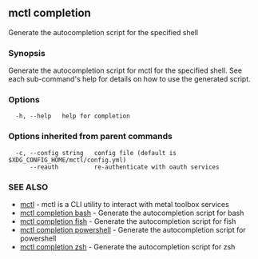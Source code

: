 [Auto generated by spf13/cobra]: <>

## mctl completion

Generate the autocompletion script for the specified shell

### Synopsis

Generate the autocompletion script for mctl for the specified shell.
See each sub-command's help for details on how to use the generated script.


### Options

```
  -h, --help   help for completion
```

### Options inherited from parent commands

```
  -c, --config string   config file (default is $XDG_CONFIG_HOME/mctl/config.yml)
      --reauth          re-authenticate with oauth services
```

### SEE ALSO

* [mctl](mctl.md)	 - mctl is a CLI utility to interact with metal toolbox services
* [mctl completion bash](mctl_completion_bash.md)	 - Generate the autocompletion script for bash
* [mctl completion fish](mctl_completion_fish.md)	 - Generate the autocompletion script for fish
* [mctl completion powershell](mctl_completion_powershell.md)	 - Generate the autocompletion script for powershell
* [mctl completion zsh](mctl_completion_zsh.md)	 - Generate the autocompletion script for zsh

